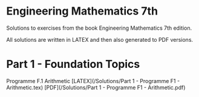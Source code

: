 # Engineering Mathematics 7th
Solutions to exercises from the book Engineering Mathematics 7th edition.  

All solutions are written in LATEX and then also generated to PDF versions.  

# Part 1 - Foundation Topics
Programme F.1 Arithmetic [LATEX](/Solutions/Part 1 - Programme F1 - Arithmetic.tex) [PDF](/Solutions/Part 1 - Programme F1 - Arithmetic.pdf)  
